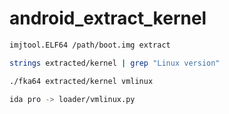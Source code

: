 # android_extract_kernel

```sh
imjtool.ELF64 /path/boot.img extract

strings extracted/kernel | grep "Linux version"

./fka64 extracted/kernel vmlinux

ida pro -> loader/vmlinux.py
```
